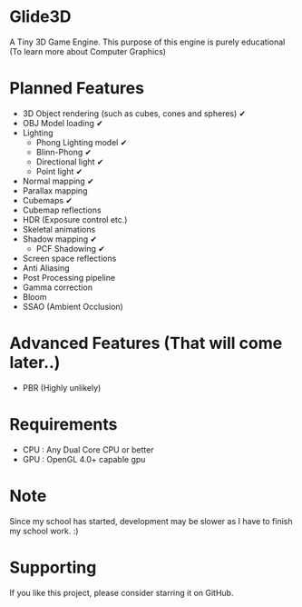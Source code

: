 # Glide3D
A Tiny 3D Game Engine. This purpose of this engine is purely educational (To learn more about Computer Graphics)

# Planned Features
- 3D Object rendering (such as cubes, cones and spheres)  ✔
- OBJ Model loading ✔
- Lighting
  - Phong Lighting model ✔
  - Blinn-Phong ✔
  - Directional light ✔
  - Point light ✔
- Normal mapping  ✔
- Parallax mapping
- Cubemaps ✔
- Cubemap reflections
- HDR (Exposure control etc.)
- Skeletal animations
- Shadow mapping ✔
  - PCF Shadowing ✔
- Screen space reflections
- Anti Aliasing 
- Post Processing pipeline
- Gamma correction
- Bloom
- SSAO (Ambient Occlusion)

# Advanced Features (That will come later..)
- PBR (Highly unlikely)

# Requirements 
- CPU : Any Dual Core CPU or better
- GPU : OpenGL 4.0+ capable gpu 

# Note 
Since my school has started, development may be slower as I have to finish my school work. :)

# Supporting
If you like this project, please consider starring it on GitHub.
